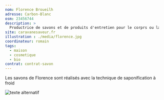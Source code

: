 ```yaml
---
nom: Florence Broueilh
adresse: Carbon-Blanc
osm: 23456744
description: >
  Productrice de savons et de produits d'entretien pour le corprs ou la maison
site: caravanesaveur.fr
illustration : ./media/florence.jpg
coordinateur: romain
tags:
  - maison
  - cosmetique
  - bio
contrat: contrat-savon
---
```


Les savons de Florence sont réalisés avec la technique de saponification à froid

![texte alternatif](./media/florence.jpg)

